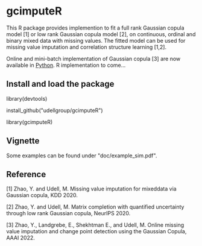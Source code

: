 # gcimputeR
This R package provides implemention to fit a full rank Gaussian copula model [1] or low rank Gaussian copula model [2], on continuous, ordinal and binary mixed data with missing values. The fitted model can be used for missing value imputation and correlation structure learning [1,2].

Online and mini-batch implementation of Gaussian copula [3] are now available in [Python](https://github.com/udellgroup/gcimpute). R implementation to come...

## Install  and load the package
library(devtools)

install_github("udellgroup/gcimputeR")

library(gcimputeR)

## Vignette
Some examples can be found under "doc/example_sim.pdf".

## Reference
[1] Zhao, Y. and Udell, M. Missing value imputation for mixeddata via Gaussian copula, KDD 2020.

[2] Zhao, Y. and Udell, M. Matrix completion with quantified uncertainty through low rank Gaussian copula, NeurIPS 2020.

[3] Zhao, Y., Landgrebe, E., Shekhtman E., and Udell, M. Online missing value imputation and change point detection using the Gaussian Copula, AAAI 2022.
